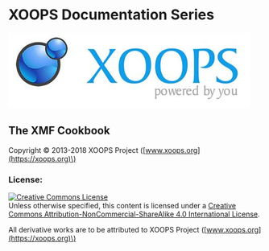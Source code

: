 # XOOPS Documentation Series

![logoXoops.jpg](../.gitbook/assets/logoxoops.jpg)

## The XMF Cookbook

Copyright © 2013-2018 XOOPS Project \([www.xoops.org](https://xoops.org)\)

### License:

[![Creative Commons License](https://i.creativecommons.org/l/by-nc-sa/4.0/88x31.png)](http://creativecommons.org/licenses/by-nc-sa/4.0/)  
Unless otherwise specified, this content is licensed under a [Creative Commons Attribution-NonCommercial-ShareAlike 4.0 International License](http://creativecommons.org/licenses/by-nc-sa/4.0/).

All derivative works are to be attributed to XOOPS Project \([www.xoops.org](https://xoops.org)\)

